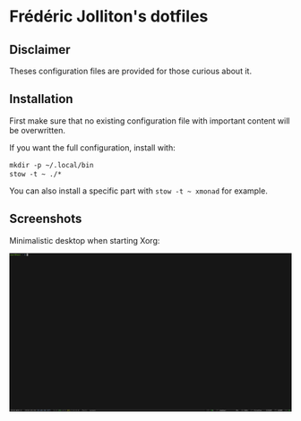 Frédéric Jolliton's dotfiles
============================

Disclaimer
----------

Theses configuration files are provided for those curious about it.

Installation
------------

First make sure that no existing configuration file with important
content will be overwritten.

If you want the full configuration, install with:

    mkdir -p ~/.local/bin
    stow -t ~ ./*

You can also install a specific part with `stow -t ~ xmonad` for example.

Screenshots
-----------

Minimalistic desktop when starting Xorg:

![XOrg Preview](https://github.com/fjolliton/dotfiles/raw/master/.extra/preview.png)
